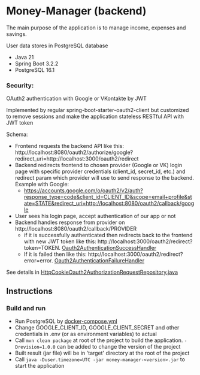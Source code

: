 # Money-Manager (backend)
The main purpose of the application is to manage income, expenses and savings. 

User data stores in PostgreSQL database

+ Java 21
+ Spring Boot 3.2.2
+ PostgreSQL 16.1

### Security:
OAuth2 authentication with Google or VKontakte by JWT

Implemented by regular spring-boot-starter-oauth2-client but customized to remove sessions and make the application stateless RESTful API with JWT token

Schema:
+ Frontend requests the backend API like this: http://localhost:8080/oauth2/authorize/google?redirect_uri=http://localhost:3000/oauth2/redirect
+ Backend redirects frontend to chosen provider (Google or VK) login page with specific provider credentials (client_id, secret_id, etc.) and redirect param which provider will use to send response to the backend. Example with Google:
  + https://accounts.google.com/o/oauth2/v2/auth?response_type=code&client_id=CLIENT_ID&scope=email+profile&state=STATE&redirect_uri=http://localhost:8080/oauth2/callback/google
+ User sees his login page, accept authentication of our app or not
+ Backend handles response from provider on http://localhost:8080/oauth2/callback/PROVIDER
  + if it is successfully authenticated then redirects back to the frontend with new JWT token like this: http://localhost:3000/oauth2/redirect?token=TOKEN. [Oauth2AuthenticationSuccessHandler](src/main/java/ru/rgasymov/moneymanager/security/oauth2/Oauth2AuthenticationSuccessHandler.java)
  + If it is failed then like this: http://localhost:3000/oauth2/redirect?error=error. [Oauth2AuthenticationFailureHandler](src/main/java/ru/rgasymov/moneymanager/security/oauth2/Oauth2AuthenticationFailureHandler.java)

See details in [HttpCookieOauth2AuthorizationRequestRepository.java](src/main/java/ru/rgasymov/moneymanager/security/oauth2/HttpCookieOauth2AuthorizationRequestRepository.java)

## Instructions
### Build and run
+ Run PostgreSQL by [docker-compose.yml](docker-compose.yml)
+ Change GOOGLE_CLIENT_ID, GOOGLE_CLIENT_SECRET and other credentials in .env (or as environment variables) to actual
+ Call `mvn clean package` at root of the project to build the application. `-Drevision=1.0.0` can be added to change the version of the project
+ Built result (jar file) will be in 'target' directory at the root of the project
+ Call `java -Duser.timezone=UTC -jar money-manager-<version>.jar` to start the application


